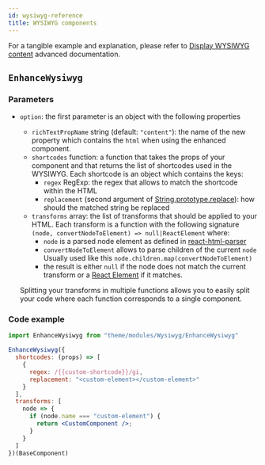 ```yaml
---
id: wysiwyg-reference
title: WYSIWYG components
---
```


For a tangible example and explanation, please refer to [Display WYSIWYG content](/docs/advanced/theme/wysiwyg.html) advanced documentation.

## `EnhanceWysiwyg`

### Parameters

* `option`: the first parameter is an object with the following properties
    * `richTextPropName` string (default: `"content"`): the name of the new property which contains the `html` when using the enhanced component.
    * `shortcodes` function: a function that takes the props of your component and that returns the list of shortcodes used in the WYSIWYG. Each shortcode is an object which contains the keys:
        * `regex` RegExp: the regex that allows to match the shortcode within the HTML
        * `replacement` (second argument of [String.prototype.replace](https://developer.mozilla.org/en-US/docs/Web/JavaScript/Reference/Global_Objects/String/replace)): how should the matched string be replaced
    * `transforms` array: the list of transforms that should be applied to your HTML. Each transform is a function with the following signature `(node, convertNodeToElement) => null|ReactElement` where:
        * `node` is a parsed node element as defined in [react-html-parser](https://www.npmjs.com/package/react-html-parser#arguments-1)
        * `convertNodeToElement` allows to parse children of the current `node`
            Usually used like this `node.children.map(convertNodeToElement)`
        * the result is either `null` if the node does not match the current transform or a [React Element](https://reactjs.org/docs/rendering-elements.html) if it matches.

    Splitting your transforms in multiple functions allows you to easily split your code where each function corresponds to a single component.

### Code example

```jsx
import EnhanceWysiwyg from "theme/modules/Wysiwyg/EnhanceWysiwyg"

EnhanceWysiwyg({
  shortcodes: (props) => [
    {
      regex: /{{custom-shortcode}}/gi,
      replacement: "<custom-element></custom-element>"
    }
  ],
  transforms: [
    node => {
      if (node.name === "custom-element") {
        return <CustomComponent />;
      }
    }
  ]
})(BaseComponent)
```
